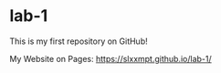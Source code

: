 # lab-1

This is my first repository on GitHub!

My Website on Pages: https://slxxmpt.github.io/lab-1/
